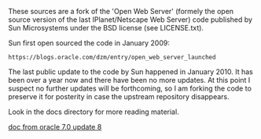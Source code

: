 
These sources are a fork of the 'Open Web Server' (formely the open source version of the last IPlanet/Netscape Web Server) code published by
Sun Microsystems under the BSD license (see LICENSE.txt).

Sun first open sourced the code in January 2009:

    https://blogs.oracle.com/dzm/entry/open_web_server_launched

The last public update to the code by Sun happened in January 2010.
It has been over a year now and there have been no more updates.  At
this point I suspect no further updates will be forthcoming, so I am
forking the code to preserve it for posterity in case the upstream
repository disappears.

Look in the docs directory for more reading material.

[doc from oracle 7.0 update 8](http://docs.oracle.com/cd/E19146-01/index.html)
